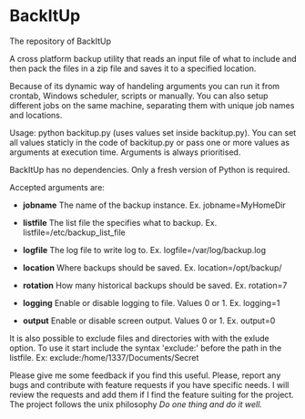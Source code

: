 # BackItUp
The repository of BackItUp

A cross platform backup utility that reads an input file of what to include and then pack the files in a zip file and saves it to a specified location.

Because of its dynamic way of handeling arguments you can run it from crontab, Windows scheduler, scripts or manually. You can also setup different jobs on the same machine, separating them with unique job names and locations.

Usage: python backitup.py (uses values set inside backitup.py). You can set all values staticly in the code of backitup.py or pass one or more values as arguments at execution time. Arguments is always prioritised.

BackItUp has no dependencies. Only a fresh version of Python is required.
 
Accepted arguments are:
* **jobname**   The name of the backup instance. Ex. jobname=MyHomeDir

* **listfile**  The list file the specifies what to backup. Ex. listfile=/etc/backup_list_file

* **logfile**   The log file to write log to. Ex. logfile=/var/log/backup.log

* **location**  Where backups should be saved. Ex. location=/opt/backup/

* **rotation**  How many historical backups should be saved. Ex. rotation=7 

* **logging**   Enable or disable logging to file. Values 0 or 1. Ex. logging=1

* **output**    Enable or disable screen output. Values 0 or 1. Ex. output=0

It is also possible to exclude files and directories with with the exlude option. To use it start include the syntax 'exclude:' before the path in the listfile. Ex:
exclude:/home/1337/Documents/Secret

Please give me some feedback if you find this useful. Please, report any bugs and contribute with feature requests if you have specific needs. I will review the requests and add them if I find the feature suiting for the project. The project follows the unix philosophy *Do one thing and do it well.*
